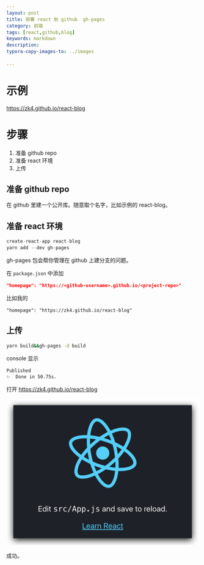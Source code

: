```yaml
---
layout: post
title: 部署 react 到 github  gh-pages
category: 前端
tags: [react,github,blog]
keywords: markdown
description:
typora-copy-images-to: ../images

---
```


# 示例

<https://zk4.github.io/react-blog>

# 步骤

1. 准备 github repo
2. 准备 react 环境
3. 上传



## 准备 github repo

在 github 里建一个公开库。随意取个名字，比如示例的 react-blog。

## 准备 react 环境

``` js 
create-react-app react-blog
yarn add --dev gh-pages 
```

gh-pages 包会帮你管理在 github 上建分支的问题。



在 `package.json` 中添加

```json
"homepage": "https://<github-username>.github.io/<project-repo>"
```

比如我的

````
"homepage": "https://zk4.github.io/react-blog"
````



## 上传

```bash
yarn build&&gh-pages -d build
```



console 显示

````bash
Published
✨  Done in 50.75s.
````



 打开 <https://zk4.github.io/react-blog>

![image-20181222013535635](/assets/image-20181222013535635.png)

成功。

